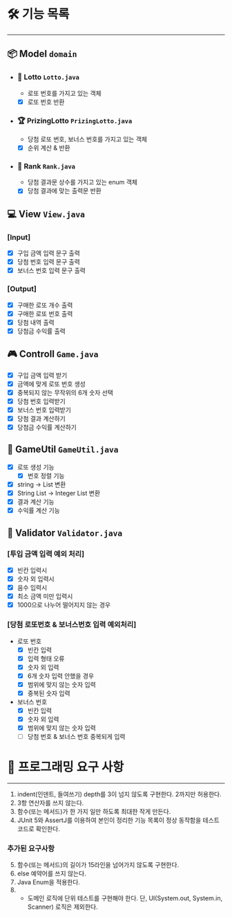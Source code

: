 # ****🛠 기능 목록****

---

## 📦 Model `domain`

- ### 🎰 Lotto `Lotto.java`
  - 로또 번호를 가지고 있는 객체
  - [X] 로또 번호 반환

- ### 🏆 PrizingLotto `PrizingLotto.java`
  - 당첨 로또 번호, 보너스 번호를 가지고 있는 객체
  - [X] 순위 계산 & 반환

- ### 🥇 Rank `Rank.java`
  - 당첨 결과문 상수를 가지고 있는 enum 객체 
  - [X] 당첨 결과에 맞는 출력문 반환

## 💻 View `View.java`
### [Input]
- [X] 구입 금액 입력 문구 출력
- [X] 당첨 번호 입력 문구 출력
- [X] 보너스 번호 입력 문구 출력

### [Output]
- [X] 구매한 로또 개수 출력
- [X] 구매한 로또 번호 출력
- [X] 당첨 내역 출력
- [X] 당첨금 수익률 출력

## 🎮 Controll `Game.java`
- [X] 구입 금액 입력 받기
- [X] 금액에 맞게 로또 번호 생성
- [X] 중복되지 않는 무작위의 6개 숫자 선택
- [X] 당첨 번호 입력받기
- [X] 보너스 번호 입력받기
- [X] 당첨 결과 계산하기
- [X] 당첨금 수익률 계산하기

## 💼 GameUtil `GameUtil.java`
- [X] 로또 생성 기능
  - [X] 번호 정렬 기능
- [X] string -> List<String> 변환
- [X] String List -> Integer List 변환
- [X] 결과 계산 기능
- [X] 수익률 계산 기능

## 🚧 Validator `Validator.java`
### [투입 금액 입력 예외 처리]
- [X] 빈칸 입력시
- [X] 숫자 외 입력시
- [X] 음수 입력시
- [X] 최소 금액 미만 입력시
- [X] 1000으로 나누어 떨어지지 않는 경우

### [당첨 로또번호 & 보너스번호 입력 예외처리]
- 로또 번호
  - [X] 빈칸 입력
  - [X] 입력 형태 오류
  - [X] 숫자 외 입력
  - [X] 6개 숫자 입력 안했을 경우
  - [X] 범위에 맞지 않는 숫자 입력
  - [X] 중복된 숫자 입력
- 보너스 번호
  - [X] 빈칸 입력
  - [X] 숫자 외 입력
  - [X] 범위에 맞지 않는 숫자 입력
  - [ ] 당첨 번호 & 보너스 번호 중복되게 입력

#  🎯 프로그래밍 요구 사항

---
1. indent(인덴트, 들여쓰기) depth를 3이 넘지 않도록 구현한다. 2까지만 허용한다.
2. 3항 연산자를 쓰지 않는다.
3. 함수(또는 메서드)가 한 가지 일만 하도록 최대한 작게 만든다. 
4. JUnit 5와 AssertJ를 이용하여 본인이 정리한 기능 목록이 정상 동작함을 테스트 코드로 확인한다.
### 추가된 요구사항
5. 함수(또는 메서드)의 길이가 15라인을 넘어가지 않도록 구현한다.
6. else 예약어를 쓰지 않는다.
7. Java Enum을 적용한다.
8. - 도메인 로직에 단위 테스트를 구현해야 한다. 단, UI(System.out, System.in, Scanner) 로직은 제외한다.
